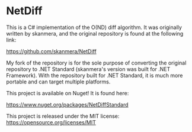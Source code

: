 # NetDiff

This is a C# implementation of the O(ND) diff algorithm. It was originally written by skanmera, and the original repository is found at the following link:

https://github.com/skanmera/NetDiff

My fork of the repository is for the sole purpose of converting the original repository to .NET Standard (skanmera's version was built for .NET Framework). With the repository built for .NET Standard, it is much more portable and can target multiple platforms.

This project is available on Nuget! It is found here:

https://www.nuget.org/packages/NetDiffStandard

This project is released under the MIT license: https://opensource.org/licenses/MIT
